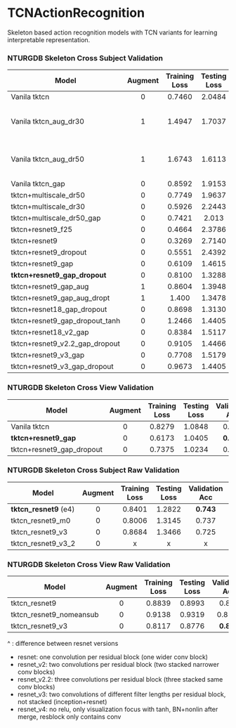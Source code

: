 # TCNActionRecognition
Skeleton based action recognition models with TCN variants for learning interpretable representation.

### NTURGDB Skeleton Cross Subject Validation
Model | Augment | Training Loss | Testing Loss | Validation Acc | Depth | Filter Dim(s) | Layer Widths | Dropout | Opti | SLURM ID|Notes
---|:---:|:---:|:---:|:---:|:---:|:---:|:---: | :---: | :---: | :---: |--- |
Vanila tktcn | 0 | 0.7460 | 2.0484 | 0.639 | 3 | 25 | {128,256,512} | 0.5 | SGD | | |
Vanila tktcn_aug_dr30 | 1 | 1.4947 | 1.7037 | 0.6012 | 3 | 25 | {128,256,512} | 0.3 | SGD | 13843851| try with no droupout, larger LR |
Vanila tktcn_aug_dr50 | 1 | 1.6743 | 1.6113 | 0.615 | 3 | 25 | {128,256,512} |0.5| SGD | |keep bigger LR for longer
Vanila tktcn_gap | 0 | 0.8592 | 1.9153 | 0.636 | 3 | 25 | {128,256,512} | 0.5 | SGD |13860091 | |
tktcn+multiscale_dr50 | 0 | 0.7749 | 1.9637 | 0.635 | 3 | {8,16} | {128,256,512} | 0.5 |SGD| |
tktcn+multiscale_dr30 | 0 | 0.5926 | 2.2443 | 0.622 | 3 | {8,16} | {128,256,512} | 0.3 |SGD| 13859444 |
tktcn+multiscale_dr50_gap | 0 | 0.7421 | 2.013 | 0.642 | 3 | {8,16} | {128,256,512} | 0.5 |SGD| 13869040 |
tktcn+resnet9_f25 |0 | 0.4664 | 2.3786| 0.578 | 9 | 25 | {64x3,128x3,256x3} | 0.0 |SGD| 13858800 |
tktcn+resnet9 | 0 | 0.3269 | 2.7140 | 0.575 | 9 | 8 | {64x3,128x3,256x3} | 0.0 |SGD| 13858891 |
tktcn+resnet9_dropout | 0 | 0.5551 | 2.4392 | 0.577| 9 | 8 | {64x3,128x3,256x3} | 0.5 |SGD| 13858979 |
tktcn+resnet9_gap | 0 | 0.6109 | 1.4615| 0.720 | 9 | 8 | {64x3,128x3,256x3} | 0.0 |SGD| 13859174 |
**tktcn+resnet9_gap_dropout** | 0 | 0.8100 | 1.3288 | **0.727** | 9 | 8 | {64x3,128x3,256x3} | 0.5 |SGD| 13859234 |
tktcn+resnet9_gap_aug | 1 | 0.8604 | 1.3948 | 0.723 | 9 | 8 | {64x3,128x3,256x3} | 0.0 |SGD| 13951341 |
tktcn+resnet9_gap_aug_dropt | 1 | 1.400 | 1.3478 | 0.727 | 9 | 8 | {64x3,128x3,256x3} | 0.3 |SGD| 14127062 |
tktcn+resnet18_gap_dropout | 0 | 0.8698 | 1.3130 | 0.722 | 18 | 8 | {32x6,64x6,128x6} | 0.5 |SGD| 13879610 |
tktcn+resnet9_gap_dropout_tanh | 0 | 1.2466 | 1.4405| 0.681 | 9 | 8 | {64x3,128x3,256x3} | 0.5 |SGD| 13860275 |
tktcn+resnet18_v2_gap | 0 | 0.8384 | 1.5117| 0.711 | 18 | 8 | {32x2x3,64x2x3,128x2x3} | 0.0 |SGD| 13869079 |
tktcn+resnet9_v2.2_gap_dropout | 0 | 0.9105 | 1.4466| 0.705 | 9 | 8 | {64x3,128x3,256x3} | 0.5 |SGD| 13882217 |
tktcn+resnet9_v3_gap | 0 | 0.7708 | 1.5179 | 0.709 | 9 | {8,16} | {32x2x3,64x2x3,128x2x3} | 0.0 |SGD| 13870423 |
tktcn+resnet9_v3_gap_dropout | 0 | 0.9673 | 1.4405 | 0.677 | 9 | {8,16} | {32x2x3,64x2x3,128x2x3} | 0.5 |SGD| 13885555 |


### NTURGDB Skeleton Cross View Validation
Model | Augment | Training Loss | Testing Loss | Validation Acc | Depth | Filter Dim(s) | Layer Widths | Dropout | Opti | SLURM ID|Notes
---|:---:|:---:|:---:|:---:|:---:|:---:|:---: | :---: | :---: | :---: |--- |
Vanila tktcn | 0 | 0.8279 | 1.0848 | 0.805 | 3 | 25 | {128,256, 512} | 0.5 |SGD| 14184708 |
**tktcn+resnet9_gap** | 0 | 0.6173 | 1.0405 | **0.819** | 9 | 8 | {64x3,128x3,256x3} | 0.0 |SGD| 14175241 |
tktcn+resnet9_gap_dropout | 0 | 0.7375 | 1.0234 | 0.811 | 9 | 8 | {64x3,128x3,256x3} | 0.5 |SGD| 14174425 |


### NTURGDB Skeleton Cross Subject Raw Validation
Model | Augment | Training Loss | Testing Loss | Validation Acc | Depth | Filter Dim(s) | Layer Widths | Dropout | Opti | SLURM ID|Notes
---|:---:|:---:|:---:|:---:|:---:|:---:|:---: | :---: | :---: | :---: |--- |
**tktcn_resnet9** (e4) | 0 | 0.8401 | 1.2822 | **0.743** | 9 | 8 | {64x3,128x3,256x3} | 0.5 |SGD| 14239352 |
tktcn_resnet9_m0 | 0 | 0.8006 | 1.3145 | 0.737 | 9 | 8 | {64x3,128x3,256x3} | 0.5 |SGD| 519 |
tktcn_resnet9_v3 | 0 | 0.8684 | 1.3466 | 0.725 | 9 | {8,16} | {64x3,128x3,256x3} | 0.5 |SGD| 136206 |
tktcn_resnet9_v3_2 | 0 | x | x | x | 9 | {8,16} | {64x3,128x3,256x3} | 0.5 |SGD| 248382 |

### NTURGDB Skeleton Cross View Raw Validation
Model | Augment | Training Loss | Testing Loss | Validation Acc | Depth | Filter Dim(s) | Layer Widths | Dropout | Opti | SLURM ID|Notes
---|:---:|:---:|:---:|:---:|:---:|:---:|:---: | :---: | :---: | :---: |--- |
tktcn_resnet9 | 0 | 0.8839 | 0.8993 | 0.831 | 9 | 8 | {64x3,128x3,256x3} | 0.5 |SGD| 15353 |
tktcn_resnet9_nomeansub | 0 | 0.9138 | 0.9319 | 0.8174 | 9 | 8 | {64x3,128x3,256x3} | 0.5 |SGD| 90994 |
tktcn_resnet9_v3 | 0 | 0.8117 | 0.8776 | **0.845** | 9 | {8,16} | {64x3,128x3,256x3} | 0.5 |SGD| 233018 |


^ : difference between resnet versions
  - resnet: one convolution per residual block  (one wider conv block)
  - resnet_v2: two convolutions per residual block (two stacked narrower conv blocks)
  - resnet_v2.2: three convolutions per residual block (three stacked same conv blocks)
  - resnet_v3: two convolutions of different filter lengths per residual block, not stacked (inception+resnet)
  - resnet_v4: no relu, only visualization focus with tanh, BN+nonlin after merge, resblock only contains conv


